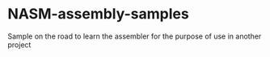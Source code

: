 # NASM-assembly-samples
Sample on the road to learn the assembler for the purpose of use in another project

